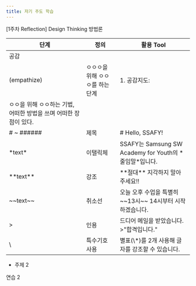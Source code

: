 ```yaml
---
title: 자기 주도 학습
---
```


[1주차 Reflection] Design Thinking 방법론

|단계|정의|활용 Tool|
|------|-----------|-------|
|공감
(empathize)|ㅇㅇㅇ을 위해 ㅇㅇㅇ를 하는 단계|1. 공감지도:
ㅇㅇ을 위해 ㅇㅇ하는 기법, 어떠한 방법을 쓰며 어떠한 장점이 있다.|
|# ~ ######|제목|\# Hello, SSAFY!|
|\*text\*|이탤릭체|SSAFY는 Samsung SW Academy for Youth의 \*줄임말\*입니다.|
|\*\*text\*\*|강조|\*\*절대\*\* 지각하지 말아 주세요!!|
|\~\~text\~\~|취소선|오늘 오후 수업을 특별히 \~\~13시\~\~ 14시부터 시작하겠습니다.|
|\>|인용|드디어 메일을 받았습니다.<br>\>"합격입니다."|
|\ |특수기호 사용|별표(\\\*)를 2개 사용해 글자를 강조할 수 있습니다.|

* 주제 2

연습 2
